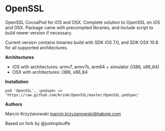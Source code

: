 OpenSSL
=======

OpenSSL CocoaPod for iOS and OSX. Complete solution to OpenSSL on iOS and OSX. Package came with precompiled libraries, and include script to build newer version if necessary.

Current version contains binaries build with SDK iOS 7.0, and SDK OSX 10.8 for all supported architectures.

**Architectures**

- iOS with architectures: armv7, armv7s, arm64 + simulator (i386, x86_64)
- OSX with architectures: i386, x86_64


**Installation**

````
pod 'OpenSSL', :podspec => 'https://raw.github.com/krzak/OpenSSL/master/OpenSSL.podspec'
````

**Authors**

Marcin Krzyżanowski <marcin.krzyzanowski@hakore.com>

Based on fork by @justinplouffe
